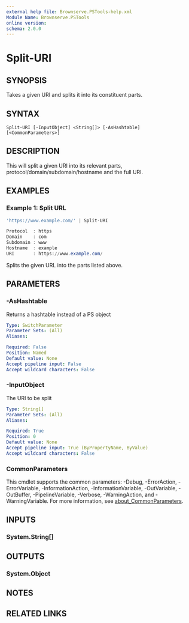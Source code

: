 ```yaml
---
external help file: Brownserve.PSTools-help.xml
Module Name: Brownserve.PSTools
online version:
schema: 2.0.0
---
```


# Split-URI

## SYNOPSIS
Takes a given URI and splits it into its constituent parts.

## SYNTAX

```
Split-URI [-InputObject] <String[]> [-AsHashtable] [<CommonParameters>]
```

## DESCRIPTION
This will split a given URI into its relevant parts, protocol/domain/subdomain/hostname and the full URI.

## EXAMPLES

### Example 1: Split URL
```powershell
'https://www.example.com/' | Split-URI

Protocol  : https
Domain    : com
Subdomain : www
Hostname  : example
URI       : https://www.example.com/
```

Splits the given URL into the parts listed above.

## PARAMETERS

### -AsHashtable
Returns a hashtable instead of a PS object

```yaml
Type: SwitchParameter
Parameter Sets: (All)
Aliases:

Required: False
Position: Named
Default value: None
Accept pipeline input: False
Accept wildcard characters: False
```

### -InputObject
The URI to be split

```yaml
Type: String[]
Parameter Sets: (All)
Aliases:

Required: True
Position: 0
Default value: None
Accept pipeline input: True (ByPropertyName, ByValue)
Accept wildcard characters: False
```

### CommonParameters
This cmdlet supports the common parameters: -Debug, -ErrorAction, -ErrorVariable, -InformationAction, -InformationVariable, -OutVariable, -OutBuffer, -PipelineVariable, -Verbose, -WarningAction, and -WarningVariable. For more information, see [about_CommonParameters](http://go.microsoft.com/fwlink/?LinkID=113216).

## INPUTS

### System.String[]
## OUTPUTS

### System.Object
## NOTES

## RELATED LINKS
